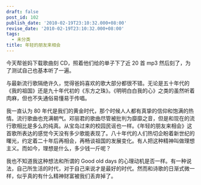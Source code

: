 ```yaml
---
draft: false
post_id: 102
publish_date: '2010-02-19T23:10:32.000+08:00'
revise_date: '2010-02-19T23:10:32.000+08:00'
tags:
  - 未分类
title: 年轻的朋友来相会
---
```


今天帮爸妈下载歌曲刻 CD，照着他们给的单子下了近 20 首 mp3 然后刻了，为了测试自己也基本听了一遍。

与最新流行歌隔绝许久，觉得爸妈喜欢的歌大部分都很不错。无论是五十年代的《我的祖国》还是九十年代初的《东方之珠》。《明明白白我的心》之类的虽然听着肉麻，但也不失通俗易懂易于传唱。

我一直认为 80 年代是我们的黄金时代，那个时候人人都有真挚的信仰和饱满的热情。流行歌曲也充满朝气。邓丽君的歌曲尽管被批判为靡靡之音，但是和现在的流行歌相比是多么的纯真。从宝岛过来的校园民谣也一样。《年轻的朋友来相会》这首歌所表达的感觉今天没有多少歌能表现了。八十年代的人们热切企盼着新世纪的曙光，约定着二十年后再相会，再畅谈祖国的发展变化。有人把这种精神叫做理想主义。而如今，理想是什么，多少钱一斤呢？

我也不知道我这种想法和所谓的 Good old days 的心理动机是否一样。有一种说法，自己所生活的时代，对于自己来说才是最好的时代。然而和诗歌的日渐式微一样，似乎真的有什么精神财富被我们丢弃掉了。
